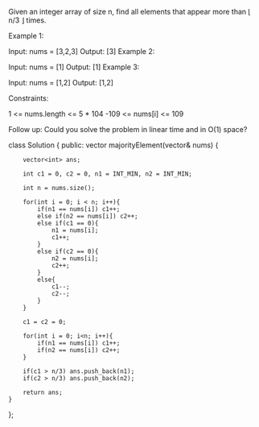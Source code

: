 Given an integer array of size n, find all elements that appear more than ⌊ n/3 ⌋ times.

 

Example 1:

Input: nums = [3,2,3]
Output: [3]
Example 2:

Input: nums = [1]
Output: [1]
Example 3:

Input: nums = [1,2]
Output: [1,2]
 

Constraints:

1 <= nums.length <= 5 * 104
-109 <= nums[i] <= 109
 

Follow up: Could you solve the problem in linear time and in O(1) space?


class Solution {
public:
    vector<int> majorityElement(vector<int>& nums) {
        
        vector<int> ans;
        
        int c1 = 0, c2 = 0, n1 = INT_MIN, n2 = INT_MIN;
        
        int n = nums.size();
        
        for(int i = 0; i < n; i++){
            if(n1 == nums[i]) c1++;
            else if(n2 == nums[i]) c2++;
            else if(c1 == 0){
                n1 = nums[i];
                c1++;
            }
            else if(c2 == 0){
                n2 = nums[i];
                c2++;
            }
            else{
                c1--;
                c2--;
            }
        }
        
        c1 = c2 = 0;
        
        for(int i = 0; i<n; i++){
            if(n1 == nums[i]) c1++;
            if(n2 == nums[i]) c2++;
        }
        
        if(c1 > n/3) ans.push_back(n1);
        if(c2 > n/3) ans.push_back(n2);
        
        return ans;
    }
};